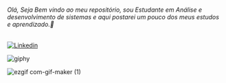 ###### Olá, Seja Bem vindo ao meu repositório, sou Estudante em Análise e desenvolvimento de sistemas e aqui postarei um pouco dos meus estudos e aprendizado.🧿


[![Linkedin](https://img.shields.io/badge/LinkedIn-0077B5?style=for-the-badge&logo=linkedin&logoColor=white)](https://www.linkedin.com/in/rilourie-del-neri-de-lima-7181b2227/)

![giphy](https://user-images.githubusercontent.com/110860775/191618284-0ad063b2-e0d7-4c3a-aa8a-7c7c298aa476.gif)

![ezgif com-gif-maker (1)](https://user-images.githubusercontent.com/44802650/144859580-4c2455d2-3919-4b64-b000-f8a422af9889.gif)

